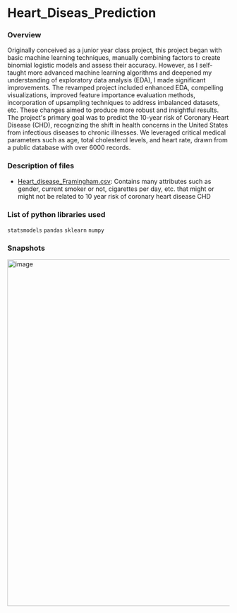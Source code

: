 # Heart_Diseas_Prediction

### Overview
Originally conceived as a junior year class project, this project began with basic machine learning techniques, manually combining factors to create binomial logistic models and assess their accuracy. However, as I self-taught more advanced machine learning algorithms and deepened my understanding of exploratory data analysis (EDA), I made significant improvements. The revamped project included enhanced EDA, compelling visualizations, improved feature importance evaluation methods, incorporation of upsampling techniques to address imbalanced datasets, etc. These changes aimed to produce more robust and insightful results. The project's primary goal was to predict the 10-year risk of Coronary Heart Disease (CHD), recognizing the shift in health concerns in the United States from infectious diseases to chronic illnesses. We leveraged critical medical parameters such as age, total cholesterol levels, and heart rate, drawn from a public database with over 6000 records.

### Description of files
- [Heart_disease_Framingham.csv](https://www.kaggle.com/datasets/aasheesh200/framingham-heart-study-dataset): Contains many attributes such as gender, current smoker or not, cigarettes per day, etc. that might or might not be related to 10 year risk of coronary heart disease CHD 

### List of python libraries used
`statsmodels` `pandas` `sklearn` `numpy` 

### Snapshots
<img width="787" alt="image" src="https://user-images.githubusercontent.com/100629848/230662930-91507eb1-73f7-43ec-9ee8-da1eeabf5a92.png">
